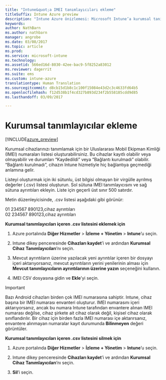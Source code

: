 ```yaml
---
title: "Intune&quot;a IMEI tanımlayıcıları ekleme"
titleSuffix: Intune Azure preview
description: "Intune Azure önizlemesi: Microsoft Intune’a kurumsal tanımlayıcıları (IMEI numaraları) eklemeyi öğrenin. "
keywords: 
author: NathBarn
ms.author: nathbarn
manager: angrobe
ms.date: 03/08/2017
ms.topic: article
ms.prod: 
ms.service: microsoft-intune
ms.technology: 
ms.assetid: 566ed16d-8030-42ee-bac9-5f8252a83012
ms.reviewer: dagerrit
ms.suite: ems
ms.custom: intune-azure
translationtype: Human Translation
ms.sourcegitcommit: d8cb15d1b8c1c100f15084e43d2c3c4633fd64b5
ms.openlocfilehash: f12d538b1f4cd327b893d234f2b558185cdd9d85
ms.lasthandoff: 03/09/2017

---
```


# <a name="add-corporate-identifiers"></a>Kurumsal tanımlayıcılar ekleme

[!INCLUDE[azure_preview](../includes/azure_preview.md)]

Kurumsal cihazlarınızı tanımlamak için bir Uluslararası Mobil Ekipman Kimliği (IMEI) numaraları listesi oluşturabilirsiniz. Bu cihazlar kayıtlı olabilir veya olmayabilir ve durumları “Kaydedildi” veya “Bağlantı kurulmadı” olabilir. “Bağlantı kurulmadı”, cihazın Intune hizmetiyle hiç bağlantıya geçmediği anlamına gelir.

Listeyi oluşturmak için iki sütunlu, üst bilgisi olmayan bir virgülle ayrılmış değerler (.csv) listesi oluşturun. Sol sütuna IMEI tanımlayıcısını ve sağ sütuna ayrıntıları ekleyin. Liste için geçerli üst sınır 500 satırdır.

Metin düzenleyicisinde, .csv listesi aşağıdaki gibi görünür:

01 234567 890123,cihaz ayrıntıları</br>
02 234567 890123,cihaz ayrıntıları

**Kurumsal tanımlayıcıları içeren .csv listesini eklemek için**

1. Azure portalında **Diğer Hizmetler** > **İzleme + Yönetim** > **Intune**’u seçin.

2. Intune dikey penceresinde **Cihazları kaydet**’i ve ardından **Kurumsal Cihaz Tanımlayıcıları**’nı seçin.

3. Mevcut ayrıntıların üzerine yazılacak yeni ayrıntılar içeren bir dosyayı içeri aktarıyorsanız, mevcut ayrıntıların yerini yenilerinin alması için **Mevcut tanımlayıcıların ayrıntılarının üzerine yazın** seçeneğini kullanın.

4. IMEI CSV dosyasına gidin ve **Ekle**’yi seçin.

> [!IMPORTANT]
> Bazı Android cihazları birden çok IMEI numarasına sahiptir. Intune, cihaz başına bir IMEI numarası envanteri oluşturur. IMEI numarasını içeri aktarıyorsanız, ancak bu numara Intune tarafından envantere alınan IMEI numarası değilse, cihaz şirkete ait cihaz olarak değil, kişisel cihaz olarak sınıflandırılır. Bir cihaz için birden fazla IMEI numarası içe aktarırsanız, envantere alınmayan numaralar kayıt durumunda **Bilinmeyen** değeri görüntüler.

**Kurumsal tanımlayıcıları içeren .csv listesini silmek için**

1. Azure portalında **Diğer Hizmetler** > **İzleme + Yönetim** > **Intune**’u seçin.

2. Intune dikey penceresinde **Cihazları kaydet**’i ve ardından **Kurumsal Cihaz Tanımlayıcıları**’nı seçin.

3. **Sil**’i seçin.

